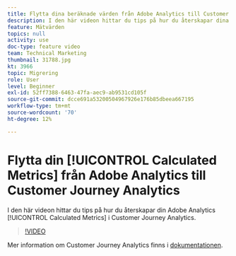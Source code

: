 ```yaml
---
title: Flytta dina beräknade värden från Adobe Analytics till Customer Journey Analytics
description: I den här videon hittar du tips på hur du återskapar dina Adobe Analytics Calculated Metrics i Customer Journey Analytics.
feature: Mätvärden
topics: null
activity: use
doc-type: feature video
team: Technical Marketing
thumbnail: 31788.jpg
kt: 3966
topic: Migrering
role: User
level: Beginner
exl-id: 52ff7388-6463-47fa-aec9-ab9531cd105f
source-git-commit: dcce691a53200504967926e176b85dbeea667195
workflow-type: tm+mt
source-wordcount: '70'
ht-degree: 12%

---
```


# Flytta din [!UICONTROL Calculated Metrics] från Adobe Analytics till Customer Journey Analytics

I den här videon hittar du tips på hur du återskapar din Adobe Analytics [!UICONTROL Calculated Metrics] i Customer Journey Analytics.

>[!VIDEO](https://video.tv.adobe.com/v/31788/?quality=12)

Mer information om Customer Journey Analytics finns i [dokumentationen](https://docs.adobe.com/content/help/en/analytics-platform/using/cja-landing.html).
